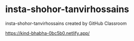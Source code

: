 # insta-shohor-tanvirhossains
insta-shohor-tanvirhossains created by GitHub Classroom

https://kind-bhabha-0bc5b0.netlify.app/
